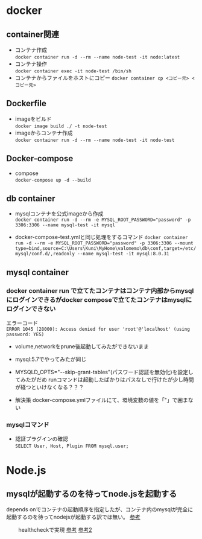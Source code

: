 # docker
## container関連
- コンテナ作成  
`docker container run -d --rm --name node-test -it node:latest`  
- コンテナ操作  
`docker container exec -it node-test /bin/sh`
- コンテナからファイルをホストにコピー
`docker container cp <コピー元> <コピー先>`
## Dockerfile
- imageをビルド  
`docker image build ./ -t node-test`
- imageからコンテナ作成  
`docker container run -d --rm --name node-test -it node-test`
## Docker-compose
- compose  
`docker-compose up -d --build`

## db container
- mysqlコンテナを公式imageから作成  
`docker container run -d --rm -e MYSQL_ROOT_PASSWORD="password" -p 3306:3306 --name mysql-test -it mysql`

- docker-compose-test.ymlと同じ処理をするコマンド
`docker container run -d --rm -e MYSQL_ROOT_PASSWORD="password" -p 3306:3306 --mount type=bind,source=C:\Users\Kuni\MyHome\valomemo\db\conf,target=/etc/mysql/conf.d/,readonly --name mysql-test -it mysql:8.0.31`

## mysql container
### docker container run で立てたコンテナはコンテナ内部からmysqlにログインできるがdocker composeで立てたコンテナはmysqlにログインできない  
エラーコード  
`ERROR 1045 (28000): Access denied for user 'root'@'localhost' (using password: YES)`
- volume,networkをprune後起動してみたができないまま  
- mysql:5.7でやってみたが同じ
- MYSQLD_OPTS="--skip-grant-tables"(パスワード認証を無効化)を設定してみたがだめ
runコマンドは起動したばかりはパスなしで行けたが少し時間が経つといけなくなる？？？

- 解決策
docker-compose.ymlファイルにて、環境変数の値を「"」で囲まない

### mysqlコマンド
- 認証プラグインの確認  
`SELECT User, Host, Plugin FROM mysql.user;`

# Node.js
## mysqlが起動するのを待ってnode.jsを起動する
depends onでコンテナの起動順序を指定したが、コンテナ内のmysqlが完全に起動するのを待ってnodejsが起動する訳では無い。
[参考](https://zenn.dev/akira_kashihara/articles/e7bbbcf55a936a#fn-2988-2)

　　
healthcheckで実現
[参考](https://docs.docker.jp/engine/reference/builder.html#healthcheck)
[参考2](https://qiita.com/knjname/items/9c0a89af2d9e49749017)